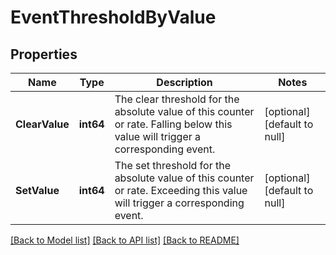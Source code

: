 # EventThresholdByValue

## Properties
Name | Type | Description | Notes
------------ | ------------- | ------------- | -------------
**ClearValue** | **int64** | The clear threshold for the absolute value of this counter or rate. Falling below this value will trigger a corresponding event. | [optional] [default to null]
**SetValue** | **int64** | The set threshold for the absolute value of this counter or rate. Exceeding this value will trigger a corresponding event. | [optional] [default to null]

[[Back to Model list]](../README.md#documentation-for-models) [[Back to API list]](../README.md#documentation-for-api-endpoints) [[Back to README]](../README.md)

